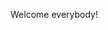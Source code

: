 <!--
Title: Welcome
Description: Blog about Linux, developing and open source technologies.
-->

Welcome everybody!
